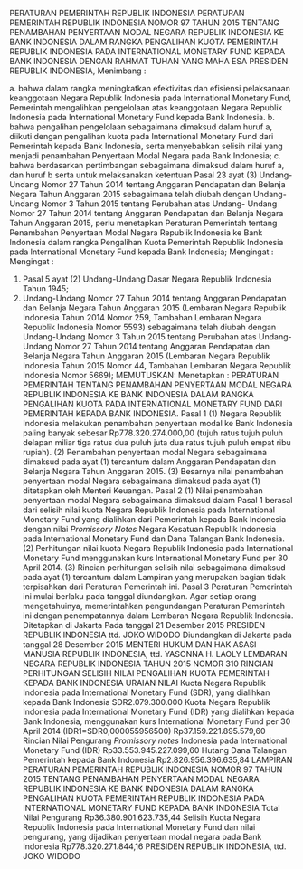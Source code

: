  PERATURAN PEMERINTAH REPUBLIK INDONESIA PERATURAN PEMERINTAH REPUBLIK INDONESIA NOMOR 97 TAHUN 2015 TENTANG PENAMBAHAN PENYERTAAN MODAL NEGARA REPUBLIK INDONESIA KE BANK INDONESIA DALAM RANGKA PENGALIHAN KUOTA PEMERINTAH REPUBLIK INDONESIA PADA INTERNATIONAL MONETARY FUND KEPADA BANK INDONESIA
DENGAN RAHMAT TUHAN YANG MAHA ESA PRESIDEN REPUBLIK INDONESIA,
Menimbang :

a. bahwa dalam rangka meningkatkan efektivitas dan efisiensi pelaksanaan keanggotaan Negara Republik Indonesia pada International Monetary Fund, Pemerintah mengalihkan pengelolaan atas keanggotaan Negara Republik Indonesia pada International Monetary Fund kepada Bank Indonesia.
b. bahwa pengalihan pengelolaan sebagaimana dimaksud dalam huruf a, diikuti dengan pengalihan kuota pada International Monetary Fund dari Pemerintah kepada Bank Indonesia, serta menyebabkan selisih nilai yang menjadi penambahan Penyertaan Modal Negara pada Bank Indonesia;
c. bahwa berdasarkan pertimbangan sebagaimana dimaksud dalam huruf a, dan huruf b serta untuk melaksanakan ketentuan Pasal 23 ayat (3) Undang- Undang Nomor 27 Tahun 2014 tentang Anggaran Pendapatan dan Belanja Negara Tahun Anggaran 2015 sebagaimana telah diubah dengan Undang-Undang Nomor 3 Tahun 2015 tentang Perubahan atas Undang- Undang Nomor 27 Tahun 2014 tentang Anggaran Pendapatan dan Belanja Negara Tahun Anggaran 2015, perlu menetapkan Peraturan Pemerintah tentang Penambahan Penyertaan Modal Negara Republik Indonesia ke Bank Indonesia dalam rangka Pengalihan Kuota Pemerintah Republik Indonesia pada International Monetary Fund kepada Bank Indonesia;
Mengingat :
Mengingat :

1. Pasal 5 ayat (2) Undang-Undang Dasar Negara Republik Indonesia Tahun 1945;
2. Undang-Undang Nomor 27 Tahun 2014 tentang Anggaran Pendapatan dan Belanja Negara Tahun Anggaran 2015 (Lembaran Negara Republik Indonesia Tahun 2014 Nomor 259, Tambahan Lembaran Negara Republik Indonesia Nomor 5593) sebagaimana telah diubah dengan Undang-Undang Nomor 3 Tahun 2015 tentang Perubahan atas Undang-Undang Nomor 27 Tahun 2014 tentang Anggaran Pendapatan dan Belanja Negara Tahun Anggaran 2015 (Lembaran Negara Republik Indonesia Tahun 2015 Nomor 44, Tambahan Lembaran Negara Republik Indonesia Nomor 5669);
MEMUTUSKAN:
 Menetapkan : PERATURAN PEMERINTAH TENTANG PENAMBAHAN PENYERTAAN MODAL NEGARA REPUBLIK INDONESIA KE BANK INDONESIA DALAM RANGKA PENGALIHAN KUOTA PADA INTERNATIONAL MONETARY FUND DARI PEMERINTAH KEPADA BANK INDONESIA.
Pasal 1
(1) Negara Republik Indonesia melakukan penambahan penyertaan modal ke Bank Indonesia paling banyak sebesar Rp778.320.274.000,00 (tujuh ratus tujuh puluh delapan miliar tiga ratus dua puluh juta dua ratus tujuh puluh empat ribu rupiah).
(2) Penambahan penyertaan modal Negara sebagaimana dimaksud pada ayat (1) tercantum dalam Anggaran Pendapatan dan Belanja Negara Tahun Anggaran 2015.
(3) Besarnya nilai penambahan penyertaan modal Negara sebagaimana dimaksud pada ayat (1) ditetapkan oleh Menteri Keuangan.
Pasal 2
(1) Nilai penambahan penyertaan modal Negara sebagaimana dimaksud dalam Pasal 1 berasal dari selisih nilai kuota Negara Republik Indonesia pada International Monetary Fund yang dialihkan dari Pemerintah kepada Bank Indonesia dengan nilai _Promissory Notes_ Negara Kesatuan Republik Indonesia pada International Monetary Fund dan Dana Talangan Bank Indonesia.
(2) Perhitungan nilai kuota Negara Republik Indonesia pada International Monetary Fund menggunakan kurs International Monetary Fund per 30 April 2014.
(3) Rincian perhitungan selisih nilai sebagaimana dimaksud pada ayat (1) tercantum dalam Lampiran yang merupakan bagian tidak terpisahkan dari Peraturan Pemerintah ini.
Pasal 3
Peraturan Pemerintah ini mulai berlaku pada tanggal diundangkan.
Agar setiap orang mengetahuinya, memerintahkan pengundangan Peraturan Pemerintah ini dengan penempatannya dalam Lembaran Negara Republik Indonesia. Ditetapkan di Jakarta Pada tanggal 21 Desember 2015 PRESIDEN REPUBLIK INDONESIA ttd. JOKO WIDODO Diundangkan di Jakarta pada tanggal 28 Desember 2015 MENTERI HUKUM DAN HAK ASASI MANUSIA REPUBLIK INDONESIA, ttd. YASONNA H. LAOLY LEMBARAN NEGARA REPUBLIK INDONESIA TAHUN 2015 NOMOR 310 RINCIAN PERHITUNGAN SELISIH NILAI PENGALIHAN KUOTA PEMERINTAH KEPADA BANK INDONESIA URAIAN NILAI Kuota Negara Republik Indonesia pada International Monetary Fund (SDR), yang dialihkan kepada Bank Indonesia SDR2.079.300.000 Kuota Negara Republik Indonesia pada International Monetary Fund (IDR) yang dialihkan kepada Bank Indonesia, menggunakan kurs International Monetary Fund per 30 April 2014 (IDR1=SDR0,000055956500) Rp37.159.221.895.579,60 Rincian Nilai Pengurang _Promissory notes_ Indonesia pada International Monetary Fund (IDR) Rp33.553.945.227.099,60 Hutang Dana Talangan Pemerintah kepada Bank Indonesia Rp2.826.956.396.635,84 LAMPIRAN PERATURAN PEMERINTAH REPUBLIK INDONESIA NOMOR 97 TAHUN 2015 TENTANG PENAMBAHAN PENYERTAAN MODAL NEGARA REPUBLIK INDONESIA KE BANK INDONESIA DALAM RANGKA PENGALIHAN KUOTA PEMERINTAH REPUBLIK INDONESIA PADA INTERNATIONAL MONETARY FUND KEPADA BANK INDONESIA Total Nilai Pengurang Rp36.380.901.623.735,44 Selisih Kuota Negara Republik Indonesia pada International Monetary Fund dan nilai pengurang, yang dijadikan penyertaan modal negara pada Bank Indonesia Rp778.320.271.844,16 PRESIDEN REPUBLIK INDONESIA, ttd. JOKO WIDODO